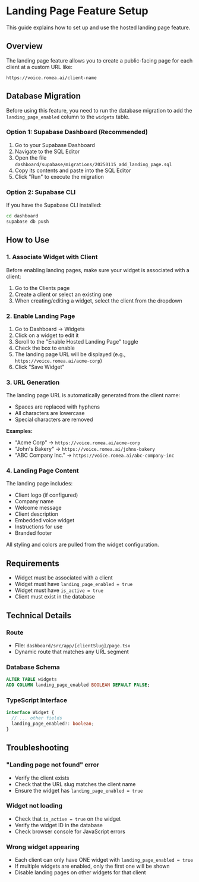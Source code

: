# Landing Page Feature Setup

This guide explains how to set up and use the hosted landing page feature.

## Overview

The landing page feature allows you to create a public-facing page for each client at a custom URL like:
```
https://voice.romea.ai/client-name
```

## Database Migration

Before using this feature, you need to run the database migration to add the `landing_page_enabled` column to the `widgets` table.

### Option 1: Supabase Dashboard (Recommended)

1. Go to your Supabase Dashboard
2. Navigate to the SQL Editor
3. Open the file `dashboard/supabase/migrations/20250115_add_landing_page.sql`
4. Copy its contents and paste into the SQL Editor
5. Click "Run" to execute the migration

### Option 2: Supabase CLI

If you have the Supabase CLI installed:

```bash
cd dashboard
supabase db push
```

## How to Use

### 1. Associate Widget with Client

Before enabling landing pages, make sure your widget is associated with a client:

1. Go to the Clients page
2. Create a client or select an existing one
3. When creating/editing a widget, select the client from the dropdown

### 2. Enable Landing Page

1. Go to Dashboard → Widgets
2. Click on a widget to edit it
3. Scroll to the "Enable Hosted Landing Page" toggle
4. Check the box to enable
5. The landing page URL will be displayed (e.g., `https://voice.romea.ai/acme-corp`)
6. Click "Save Widget"

### 3. URL Generation

The landing page URL is automatically generated from the client name:
- Spaces are replaced with hyphens
- All characters are lowercase
- Special characters are removed

**Examples:**
- "Acme Corp" → `https://voice.romea.ai/acme-corp`
- "John's Bakery" → `https://voice.romea.ai/johns-bakery`
- "ABC Company Inc." → `https://voice.romea.ai/abc-company-inc`

### 4. Landing Page Content

The landing page includes:
- Client logo (if configured)
- Company name
- Welcome message
- Client description
- Embedded voice widget
- Instructions for use
- Branded footer

All styling and colors are pulled from the widget configuration.

## Requirements

- Widget must be associated with a client
- Widget must have `landing_page_enabled = true`
- Widget must have `is_active = true`
- Client must exist in the database

## Technical Details

### Route
- File: `dashboard/src/app/[clientSlug]/page.tsx`
- Dynamic route that matches any URL segment

### Database Schema
```sql
ALTER TABLE widgets
ADD COLUMN landing_page_enabled BOOLEAN DEFAULT FALSE;
```

### TypeScript Interface
```typescript
interface Widget {
  // ... other fields
  landing_page_enabled?: boolean;
}
```

## Troubleshooting

### "Landing page not found" error
- Verify the client exists
- Check that the URL slug matches the client name
- Ensure the widget has `landing_page_enabled = true`

### Widget not loading
- Check that `is_active = true` on the widget
- Verify the widget ID in the database
- Check browser console for JavaScript errors

### Wrong widget appearing
- Each client can only have ONE widget with `landing_page_enabled = true`
- If multiple widgets are enabled, only the first one will be shown
- Disable landing pages on other widgets for that client
